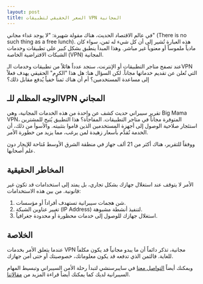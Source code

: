 ```yaml
---
layout: post
title: السعر الحقيقي لتطبيقات VPN المجانية
---
```


في عالم الاقتصاد الحديث، هناك مقولة شهيرة: "لا يوجد غداء مجاني" (There is no such thing as a free lunch). هذه العبارة تُشير إلى أن كل شيء له ثمن، سواء كان مادياً ملموساً أو معنوياً غير مباشر. وهذا المبدأ ينطبق بشكل كبير على تطبيقات وخدمات الشبكات الافتراضية الخاصة (VPN) المجانية.

عند تصفح متاجر التطبيقات أو الإنترنت، ستجد عدداً هائلاً من تطبيقات وخدمات الـVPN التي تُعلن عن تقديم خدماتها مجاناً. لكن السؤال هنا: هل هذا "الكرم" الحقيقي يهدف فعلاً إلى مساعدة المستخدمين؟ أم أن هناك ثمناً خفياً يُدفع مقابل ذلك؟

## الوجه المظلم للـVPN المجاني
تقرير سيبراني حديث كشف عن واحدة من هذه الخدمات المجانية، وهي Big Mama VPN، المتوفرة مجاناً في متاجر التطبيقات. المفاجأة؟ هذا التطبيق يُتيح للمشترين استئجار صلاحية الوصول إلى أجهزة المستخدمين الذين قاموا بتثبيته. والأسوأ من ذلك، أن الخدمة تُقدَّم بأسعار زهيدة لمن يرغب، مما يزيد من خطورة الأمر.

ووفقاً للتقرير، هناك أكثر من 21 ألف جهاز في منطقة الشرق الأوسط مُتاحة للإيجار دون علم أصحابها.

## المخاطر الحقيقية
الأمر لا يتوقف عند استغلال جهازك بشكل تجاري، بل يمتد إلى استخدامات قد تكون غير قانونية. من بين هذه الاستخدامات:

1. شن هجمات سيبرانية تستهدف أفراداً أو مؤسسات.
2. تغيير عناوين الشبكة (IP Address) لتنفيذ أنشطة مشبوهة.
3. استغلال جهازك للوصول إلى خدمات محظورة أو محدودة جغرافياً.

## الخلاصة
عندما يتعلق الأمر بخدمات VPN مجانية، تذكر دائماً أن ما يبدو مجانياً قد يكون مكلفاً للغاية. فالثمن الذي تدفعه قد يكون معلوماتك، خصوصيتك أو حتى أمن جهازك.

ويمكنك أيضاً [التواصل معنا](https://www.cybersenshi.com/pages/contact/) في سايبرسنشي لتبدأ رحلة الأمن السيبراني وتبسيط المهام السيبرانية لديك كما يمكنك أيضاً قراءة المزيد من [مقالاتنا](https://blog.cybersenshi.com/).
